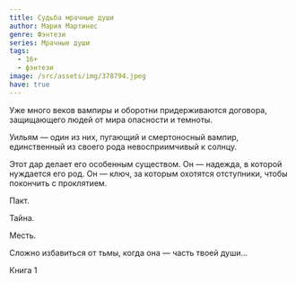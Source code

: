 ```yaml
---
title: Судьба мрачные души
author: Мария Мартинес
genre: Фэнтези
series: Мрачные души
tags:
  - 16+
  - фэнтези
image: /src/assets/img/378794.jpeg
have: true
---
```

Уже много веков вампиры и оборотни придерживаются договора, защищающего людей от мира опасности и темноты.

Уильям — один из них, пугающий и смертоносный вампир, единственный из своего рода невосприимчивый к солнцу.

Этот дар делает его особенным существом. Он — надежда, в которой нуждается его род. Он — ключ, за которым охотятся отступники, чтобы покончить с проклятием.

Пакт.

Тайна.

Месть.

Сложно избавиться от тьмы, когда она — часть твоей души...

Книга 1
